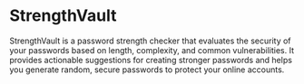 # StrengthVault
StrengthVault is a password strength checker that evaluates the security of your passwords based on length, complexity, and common vulnerabilities. It provides actionable suggestions for creating stronger passwords and helps you generate random, secure passwords to protect your online accounts.

